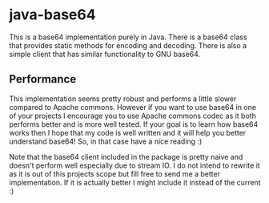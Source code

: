 # java-base64

This is a base64 implementation purely in Java. There is a base64 class
that provides static methods for encoding and decoding. There is also
a simple client that has similar functionality to GNU base64.

## Performance

This implementation seems pretty robust and performs a little slower
compared to Apache commons. However if you want to use
base64 in one of your projects I encourage you to use Apache commons
codec as it both performs better and is more well tested.
If your goal is to learn how base64 works then I hope that my
code is well written and it will help you better understand base64! 
So, in that case have a nice reading :)

Note that the base64 client included in the package is pretty naive and
doesn't perform well especially due to stream IO. I do not intend to rewrite
it as it is out of this projects scope but fill free to send me a better
implementation. If it is actually better I might include it instead of
the current :)
